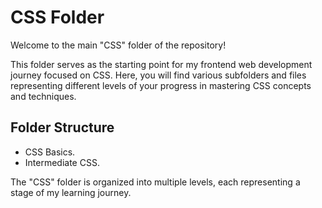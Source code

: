 # CSS Folder

Welcome to the main "CSS" folder of the repository!

This folder serves as the starting point for my frontend web development journey focused on CSS. Here, you will find various subfolders and files representing different levels of your progress in mastering CSS concepts and techniques.

## Folder Structure

- CSS Basics.
- Intermediate CSS.

The "CSS" folder is organized into multiple levels, each representing a stage of my learning journey.

